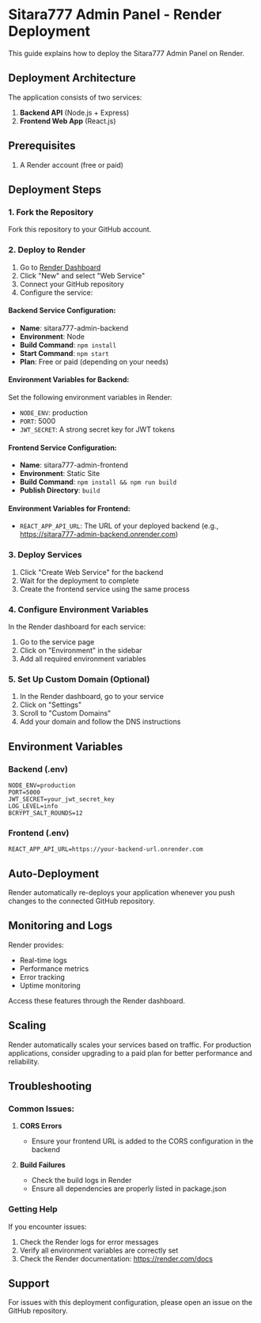 # Sitara777 Admin Panel - Render Deployment

This guide explains how to deploy the Sitara777 Admin Panel on Render.

## Deployment Architecture

The application consists of two services:
1. **Backend API** (Node.js + Express)
2. **Frontend Web App** (React.js)

## Prerequisites

1. A Render account (free or paid)

## Deployment Steps

### 1. Fork the Repository

Fork this repository to your GitHub account.

### 2. Deploy to Render

1. Go to [Render Dashboard](https://dashboard.render.com)
2. Click "New" and select "Web Service"
3. Connect your GitHub repository
4. Configure the service:

#### Backend Service Configuration:
- **Name**: sitara777-admin-backend
- **Environment**: Node
- **Build Command**: `npm install`
- **Start Command**: `npm start`
- **Plan**: Free or paid (depending on your needs)

#### Environment Variables for Backend:
Set the following environment variables in Render:
- `NODE_ENV`: production
- `PORT`: 5000
- `JWT_SECRET`: A strong secret key for JWT tokens

#### Frontend Service Configuration:
- **Name**: sitara777-admin-frontend
- **Environment**: Static Site
- **Build Command**: `npm install && npm run build`
- **Publish Directory**: `build`

#### Environment Variables for Frontend:
- `REACT_APP_API_URL`: The URL of your deployed backend (e.g., https://sitara777-admin-backend.onrender.com)

### 3. Deploy Services

1. Click "Create Web Service" for the backend
2. Wait for the deployment to complete
3. Create the frontend service using the same process

### 4. Configure Environment Variables

In the Render dashboard for each service:
1. Go to the service page
2. Click on "Environment" in the sidebar
3. Add all required environment variables

### 5. Set Up Custom Domain (Optional)

1. In the Render dashboard, go to your service
2. Click on "Settings"
3. Scroll to "Custom Domains"
4. Add your domain and follow the DNS instructions

## Environment Variables

### Backend (.env)
```env
NODE_ENV=production
PORT=5000
JWT_SECRET=your_jwt_secret_key
LOG_LEVEL=info
BCRYPT_SALT_ROUNDS=12
```

### Frontend (.env)
```env
REACT_APP_API_URL=https://your-backend-url.onrender.com
```

## Auto-Deployment

Render automatically re-deploys your application whenever you push changes to the connected GitHub repository.

## Monitoring and Logs

Render provides:
- Real-time logs
- Performance metrics
- Error tracking
- Uptime monitoring

Access these features through the Render dashboard.

## Scaling

Render automatically scales your services based on traffic. For production applications, consider upgrading to a paid plan for better performance and reliability.

## Troubleshooting

### Common Issues:

1. **CORS Errors**
   - Ensure your frontend URL is added to the CORS configuration in the backend

2. **Build Failures**
   - Check the build logs in Render
   - Ensure all dependencies are properly listed in package.json

### Getting Help

If you encounter issues:
1. Check the Render logs for error messages
2. Verify all environment variables are correctly set
3. Check the Render documentation: https://render.com/docs

## Support

For issues with this deployment configuration, please open an issue on the GitHub repository.